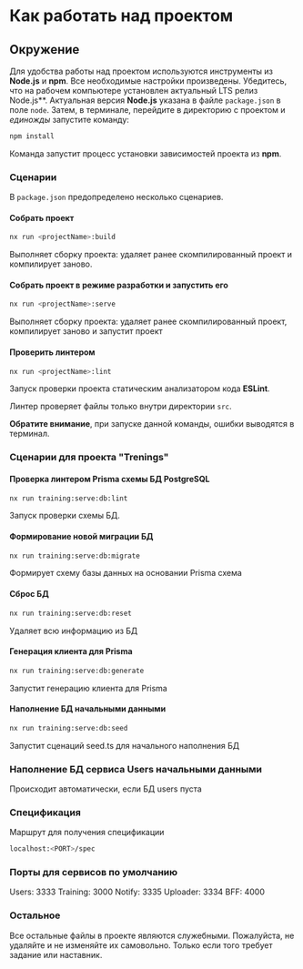 # Как работать над проектом

## Окружение

Для удобства работы над проектом используются инструменты из **Node.js** и **npm**. Все необходимые настройки произведены. Убедитесь, что на рабочем компьютере установлен актуальный LTS релиз Node.js**. Актуальная версия **Node.js** указана в файле `package.json` в поле `node`. Затем, в терминале, перейдите в директорию с проектом и _единожды_ запустите команду:

```bash
npm install
```

Команда запустит процесс установки зависимостей проекта из **npm**.

### Сценарии

В `package.json` предопределено несколько сценариев.

#### Собрать проект

```bash
nx run <projectName>:build
```

Выполняет сборку проекта: удаляет ранее скомпилированный проект и компилирует заново.

#### Собрать проект в режиме разработки и запустить его

```bash
nx run <projectName>:serve
```

Выполняет сборку проекта: удаляет ранее скомпилированный проект, компилирует заново и запустит проект

#### Проверить линтером

```bash
nx run <projectName>:lint
```

Запуск проверки проекта статическим анализатором кода **ESLint**.

Линтер проверяет файлы только внутри директории `src`.

**Обратите внимание**, при запуске данной команды, ошибки выводятся в терминал.

### Сценарии для проекта "Trenings"

#### Проверка линтером Prisma схемы БД PostgreSQL

```bash
nx run training:serve:db:lint
```

Запуск проверки схемы БД.

#### Формирование новой миграции БД

```bash
nx run training:serve:db:migrate
```
Формирует схему базы данных на основании Prisma схема

#### Сброс БД

```bash
nx run training:serve:db:reset
```

Удаляет всю информацию из БД

#### Генерация клиента для Prisma

```bash
nx run training:serve:db:generate
```
Запустит генерацию клиента для Prisma

#### Наполнение БД начальными данными

```bash
nx run training:serve:db:seed
```
Запустит сценаций seed.ts для начального наполнения БД

### Наполнение БД сервиса Users начальными данными

Происходит автоматически, если БД users пуста

### Спецификация

Маршрут для получения спецификации

```bash
localhost:<PORT>/spec
```
### Порты для сервисов по умолчанию

Users: 3333
Training: 3000
Notify: 3335
Uploader: 3334
BFF: 4000

### Остальное

Все остальные файлы в проекте являются служебными. Пожалуйста, не удаляйте и не изменяйте их самовольно. Только если того требует задание или наставник.
